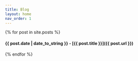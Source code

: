 ```yaml
---
title: Blog
layout: home
nav_order: 1
---
```


{% for post in site.posts %}
#### {{ post.date | date_to_string }} - [{{ post.title }}]({{ post.url }})

{% endfor %}
